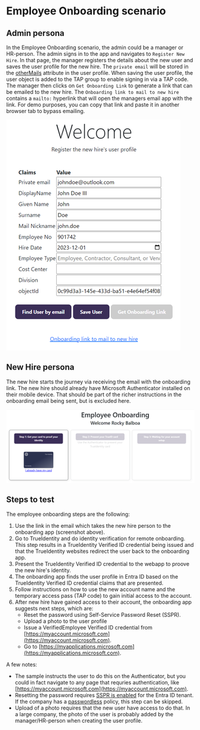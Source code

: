 
# Employee Onboarding scenario

## Admin persona

In the Employee Onboarding scenario, the admin could be a manager or HR-person. The admin signs in to the app and navigates to `Register New Hire`. 
In that page, the manager registers the details about the new user and saves the user profile for the new hire.
The `private email` will be stored in the [otherMails](https://learn.microsoft.com/en-us/graph/api/resources/user?view=graph-rest-1.0#properties) attribute in the user profile.
When saving the user profile, the user object is added to the TAP group to enable signing in via a TAP code.
The manager then clicks on `Get Onboarding Link` to generate a link that can be emailed to the new hire. The `Onboarding link to mail to new hire` contains a `mailto:` hyperlink 
that will open the managers email app with the link. For demo purposes, you can copy that link and paste it in another browser tab to bypass emailing.

![Register New Hire screen](ReadmeFiles/registerNewHire.PNG)

## New Hire persona

The new hire starts the journey via receiving the email with the onboarding link. The new hire should already have Microsoft Authenticator installed on their mobile device. 
That should be part of the richer instructions in the onboarding email being sent, but is excluded here.

![Onboarding New Hire screen](ReadmeFiles/NewHireOnboarding.PNG)

## Steps to test

The employee onboarding steps are the following:

1. Use the link in the email which takes the new hire person to the onboarding app (screenshot above).
1. Go to TrueIdentity and do identity verification for remote onboarding. This step results in a TrueIdentity Verified ID credential being issued and that the TrueIdentity websites redirect the user back to the onboarding app.
1. Present the TrueIdentity Verified ID credential to the webapp to proove the new hire's identity.
1. The onboarding app finds the user profile in Entra ID based on the TrueIdentity Verified ID credential claims that are presented. 
1. Follow instructions on how to use the new account name and the temporary access pass (TAP code) to gain initial access to the account. 
1. After new hire have gained access to their account, the onboarding app suggests next steps, which are:
    - Reset the password using Self-Service Password Reset (SSPR).
    - Upload a photo to the user profile
    - Issue a VerifiedEmployee Verified ID credential from [https://myaccount.microsoft.com](https://myaccount.microsoft.com).
    - Go to [https://myapplications.microsoft.com](https://myapplications.microsoft.com).

A few notes:
- The sample instructs the user to do this on the Authenticator, but you could in fact navigate to any page that requries authentication, like [https://myaccount.microsoft.com](https://myaccount.microsoft.com).
- Resetting the password requires [SSPR is enabled](https://learn.microsoft.com/en-us/entra/identity/authentication/tutorial-enable-sspr) for the Entra ID tenant. If the company has a [passwordless](https://support.microsoft.com/en-au/account-billing/how-to-go-passwordless-with-your-microsoft-account-674ce301-3574-4387-a93d-916751764c43) policy, this step can be skipped.
- Upload of a photo requires that the new user have access to do that. In a large company, the photo of the user is probably added by the manager/HR-person when creating the user profile.

